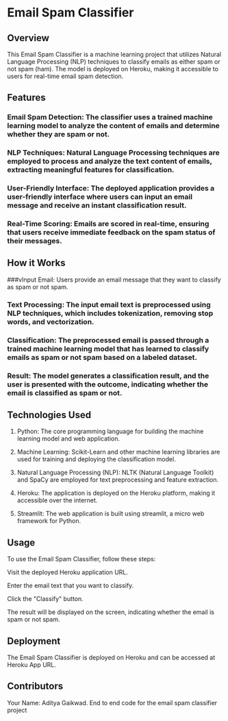 # Email Spam Classifier
## Overview
This Email Spam Classifier is a machine learning project that utilizes Natural Language Processing (NLP) techniques to classify emails as either spam or not spam (ham). The model is deployed on Heroku, making it accessible to users for real-time email spam detection.

## Features
### Email Spam Detection: The classifier uses a trained machine learning model to analyze the content of emails and determine whether they are spam or not.

### NLP Techniques: Natural Language Processing techniques are employed to process and analyze the text content of emails, extracting meaningful features for classification.

### User-Friendly Interface: The deployed application provides a user-friendly interface where users can input an email message and receive an instant classification result.

### Real-Time Scoring: Emails are scored in real-time, ensuring that users receive immediate feedback on the spam status of their messages.

## How it Works
###vInput Email: Users provide an email message that they want to classify as spam or not spam.

### Text Processing: The input email text is preprocessed using NLP techniques, which includes tokenization, removing stop words, and vectorization.

### Classification: The preprocessed email is passed through a trained machine learning model that has learned to classify emails as spam or not spam based on a labeled dataset.

### Result: The model generates a classification result, and the user is presented with the outcome, indicating whether the email is classified as spam or not.

## Technologies Used
1. Python: The core programming language for building the machine learning model and web application.

2. Machine Learning: Scikit-Learn and other machine learning libraries are used for training and deploying the classification model.

3. Natural Language Processing (NLP): NLTK (Natural Language Toolkit) and SpaCy are employed for text preprocessing and feature extraction.

4. Heroku: The application is deployed on the Heroku platform, making it accessible over the internet.

5. Streamlit: The web application is built using streamlit, a micro web framework for Python.

## Usage
To use the Email Spam Classifier, follow these steps:

Visit the deployed Heroku application URL.

Enter the email text that you want to classify.

Click the "Classify" button.

The result will be displayed on the screen, indicating whether the email is spam or not spam.

## Deployment
The Email Spam Classifier is deployed on Heroku and can be accessed at Heroku App URL.

## Contributors
Your Name: Aditya Gaikwad.
End to end code for the email spam classifier project


